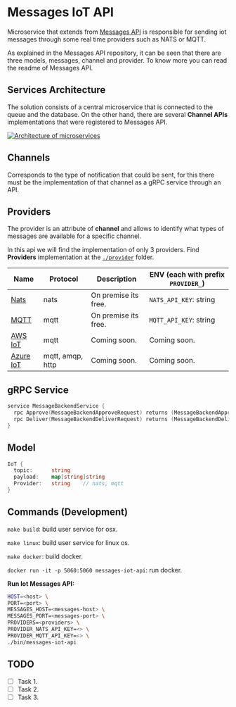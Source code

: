 # Messages IoT API

Microservice that extends from [Messages API](https://github.com/microapis/messages-api) is responsible for sending iot messages through some real time providers such as NATS or MQTT.

As explained in the Messages API repository, it can be seen that there are three models, messages, channel and provider. To know more you can read the readme of Messages API.

## Services Architecture

The solution consists of a central microservice that is connected to the queue and the database. On the other hand, there are several **Channel APIs** implementations that were registered to Messages API.

[![Architecture of
microservices](./docs/images/messages-iot-architecture.png)](./docs/images/messages-iot-architecture.png)

## Channels

Corresponds to the type of notification that could be sent, for this there must be the implementation of that channel as a gRPC service through an API.

## Providers

The provider is an attribute of **channel** and allows to identify what types of messages are available for a specific channel.

In this api we will find the implementation of only 3 providers. Find **Providers** implementation at the [`./provider`](./lib) folder.

| Name                                   | Protocol         | Description          | ENV (each with prefix `PROVIDER_`) |
| -------------------------------------- | ---------------- | -------------------- | ---------------------------------- |
| [Nats](https://nats.io/)               | nats             | On premise its free. | `NATS_API_KEY`: string             |
| [MQTT](https://mqtt.org/)              | mqtt             | On premise its free. | `MQTT_API_KEY`: string             |
| [AWS IoT](https://aws.amazon.com/iot/) | mqtt             | Coming soon.         | Coming soon.                       |
| [Azure IoT](https://mandrill.com/)     | mqtt, amqp, http | Coming soon.         | Coming soon.                       |

## gRPC Service

```go
service MessageBackendService {
  rpc Approve(MessageBackendApproveRequest) returns (MessageBackendApproveResponse) {}
  rpc Deliver(MessageBackendDeliverRequest) returns (MessageBackendDeliverResponse) {}
}
```

## Model

```go
IoT {
  topic:      string
  payload:    map[string]string
  Provider:   string    // nats, mqtt
}
```

## Commands (Development)

`make build`: build user service for osx.

`make linux`: build user service for linux os.

`make docker`: build docker.

`docker run -it -p 5060:5060 messages-iot-api`: run docker.

**Run Iot Messages API:**

```sh
HOST=<host> \
PORT=<port> \
MESSAGES_HOST=<messages-host> \
MESSAGES_PORT=<messages-port> \
PROVIDERS=<providers> \
PROVIDER_NATS_API_KEY=<> \
PROVIDER_MQTT_API_KEY=<> \
./bin/messages-iot-api
```

## TODO

- [ ] Task 1.
- [ ] Task 2.
- [ ] Task 3.
